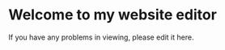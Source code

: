 <h1>Welcome to my website editor</h1>
<p>If you have any problems in viewing, please edit it here.</p>

